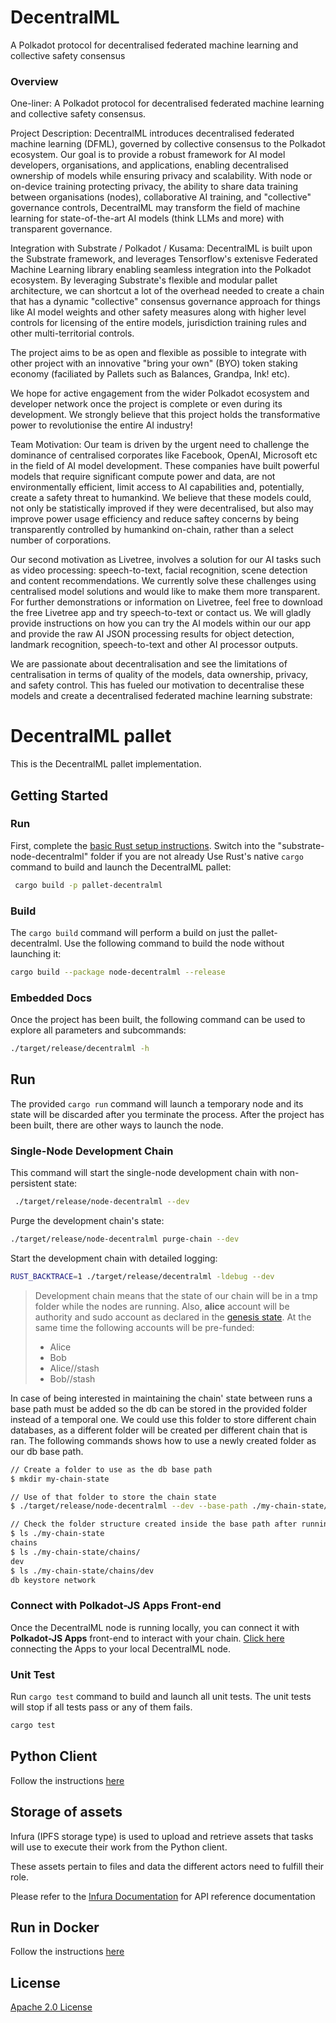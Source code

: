 # DecentralML

A Polkadot protocol for decentralised federated machine learning and collective safety consensus

### Overview

One-liner: A Polkadot protocol for decentralised federated machine learning and collective safety consensus.

Project Description:
DecentralML introduces decentralised federated machine learning (DFML), governed by collective consensus to the Polkadot ecosystem. Our goal is to provide a robust framework for AI model developers, organisations, and applications, enabling decentralised ownership of models while ensuring privacy and scalability. With node or on-device training protecting privacy, the ability to share data training between organisations (nodes), collaborative AI training, and "collective" governance controls, DecentralML may transform the field of machine learning for state-of-the-art AI models (think LLMs and more) with transparent governance.

Integration with Substrate / Polkadot / Kusama:
DecentralML is built upon the Substrate framework, and leverages Tensorflow's extenisve Federated Machine Learning library enabling seamless integration into the Polkadot ecosystem. By leveraging Substrate's flexible and modular pallet architecture, we can shortcut a lot of the overhead needed to create a chain that has a dynamic "collective" consensus governance approach for things like AI model weights and other safety measures along with higher level controls for licensing of the entire models, jurisdiction training rules and other multi-territorial controls.

The project aims to be as open and flexible as possible to integrate with other project with an innovative "bring your own" (BYO) token staking economy (faciliated by Pallets such as Balances, Grandpa, Ink! etc).

We hope for active engagement from the wider Polkadot ecosystem and developer network once the project is complete or even during its development. We strongly believe that this project holds the transformative power to revolutionise the entire AI industry!

Team Motivation:
Our team is driven by the urgent need to challenge the dominance of centralised corporates like Facebook, OpenAI, Microsoft etc in the field of AI model development. These companies have built powerful models that require significant compute power and data, are not environmentally efficient, limit access to AI capabilities and, potentially, create a safety threat to humankind. We believe that these models could, not only be statistically improved if they were decentralised, but also may improve power usage efficiency and reduce saftey concerns by being transparently controlled by humankind on-chain, rather than a select number of corporations.

Our second motivation as Livetree, involves a solution for our AI tasks such as video processing: speech-to-text, facial recognition, scene detection and content recommendations. We currently solve these challenges using centralised model solutions and would like to make them more transparent. For further demonstrations or information on Livetree, feel free to download the free Livetree app and try speech-to-text or contact us. We will gladly provide instructions on how you can try the AI models within our our app and provide the raw AI JSON processing results for object detection, landmark recognition, speech-to-text and other AI processor outputs.

We are passionate about decentralisation and see the limitations of centralisation in terms of quality of the models, data ownership, privacy, and safety control. This has fueled our motivation to decentralise these models and create a decentralised federated machine learning substrate:

# DecentralML pallet

This is the DecentralML pallet implementation.

## Getting Started

### Run

First, complete the [basic Rust setup instructions](https://docs.substrate.io/install/).
Switch into the "substrate-node-decentralml" folder if you are not already
Use Rust's native `cargo` command to build and launch the DecentralML pallet:

```sh
 cargo build -p pallet-decentralml
```

### Build

The `cargo build` command will perform a build on just the pallet-decentralml. Use the following command to build the node
without launching it:

```sh
cargo build --package node-decentralml --release
```

### Embedded Docs

Once the project has been built, the following command can be used to explore all parameters and
subcommands:

```sh
./target/release/decentralml -h
```

## Run

The provided `cargo run` command will launch a temporary node and its state will be discarded after
you terminate the process. After the project has been built, there are other ways to launch the
node.

### Single-Node Development Chain

This command will start the single-node development chain with non-persistent state:

```bash
 ./target/release/node-decentralml --dev
```

Purge the development chain's state:

```bash
./target/release/node-decentralml purge-chain --dev
```

Start the development chain with detailed logging:

```bash
RUST_BACKTRACE=1 ./target/release/decentralml -ldebug --dev
```

> Development chain means that the state of our chain will be in a tmp folder while the nodes are
> running. Also, **alice** account will be authority and sudo account as declared in the
> [genesis state](https://github.com/livetreetech/DecentralML/blob/main/substrate-node-decentralml/runtime/src/lib.rs).
> At the same time the following accounts will be pre-funded:
>
> - Alice
> - Bob
> - Alice//stash
> - Bob//stash

In case of being interested in maintaining the chain' state between runs a base path must be added
so the db can be stored in the provided folder instead of a temporal one. We could use this folder
to store different chain databases, as a different folder will be created per different chain that
is ran. The following commands shows how to use a newly created folder as our db base path.

```bash
// Create a folder to use as the db base path
$ mkdir my-chain-state

// Use of that folder to store the chain state
$ ./target/release/node-decentralml --dev --base-path ./my-chain-state/

// Check the folder structure created inside the base path after running the chain
$ ls ./my-chain-state
chains
$ ls ./my-chain-state/chains/
dev
$ ls ./my-chain-state/chains/dev
db keystore network
```

### Connect with Polkadot-JS Apps Front-end

Once the DecentralML node is running locally, you can connect it with **Polkadot-JS Apps** front-end to
interact with your chain. [Click
here](https://polkadot.js.org/apps/#/explorer?rpc=ws://localhost:9944) connecting the Apps to your
local DecentralML node.

### Unit Test

Run `cargo test` command to build and launch all unit tests. The unit tests will stop if all tests
pass or any of them fails.

```sh
cargo test
```

## Python Client

Follow the instructions [here](https://github.com/livetreetech/DecentralML/blob/main/substrate-client-decentralml/README.md)

## Storage of assets

Infura (IPFS storage type) is used to upload and retrieve assets that tasks will use to execute their work from the Python client.

These assets pertain to files and data the different actors need to fulfill their role.

Please refer to the [Infura Documentation](https://docs.infura.io/)
for API reference documentation

## Run in Docker

Follow the instructions [here](https://github.com/livetreetech/DecentralML/blob/main/docker/README.md)

## License

[Apache 2.0 License](https://github.com/livetreetech/DecentralML/blob/main/LICENSE)
